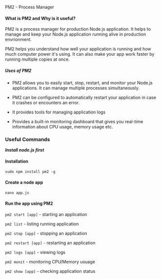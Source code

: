 PM2 - Process Manager

#### What is PM2 and Why is it useful?

PM2 is a process manager for production Node.js application. It helps to manage and keep your Node.js application running alive in production envrionment.

 PM2 helps you understand how well your application is running and how much computer power it's using. It can also make your app work faster by running multiple copies at once.

##### Uses of PM2

- PM2 allows you to easily start, stop, restart, and monitor your Node.js applications. It can manage multiple processes simultaneously.

- PM2 can be configured to automatically restart your application in case it crashes or encounters an error.

- It provides tools for managing application logs

- Provides a built-in monitoring dashboard that gives you real-time information about CPU usage, memory usage etc.

### Useful Commands

***Install node.js first***

#### Installation

`sudo npm install pm2 -g`

#### Create a node app

`nano app.js`

#### Run the app using PM2

`pm2 start [app]` - starting an application

`pm2 list` - listing running application

`pm2 stop [app]` - stopping an application

`pm2 restart [app]` - restarting an application

`pm2 logs [app]` - viewing logs

`pm2 monit` - monitoring CPU/Memory usuage

`pm2 show [app]` - checking application status
